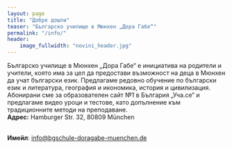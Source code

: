 ```yaml
---
layout: page
title: "Добре дошли"
teaser: "Българско училище в Мюнхен „Дора Габе“"
permalink: "/info/"
header:
    image_fullwidth: "novini_header.jpg"
---
```





Българско училище в Мюнхен „Дора Габе“ е инициатива на родители и учители, коятo има за цел да предостави възможност на деца в Мюнхен да учат български език.
Предлагаме редовно обучение по български език и литература, география и икономика, история и цивилизация.
Абонирани сме за образователен сайт №1 в България „Уча.се“ и предлагаме видео уроци и тестове, като допълнение към традиционните методи на преподаване.  
<strong>Адрес:</strong> Hamburger Str. 32, 80809 München</p>  
<strong>Имейл</strong>: <a href="mailto:info@bgschule-doragabe-muenchen.de">info@bgschule-doragabe-muenchen.de</a>
